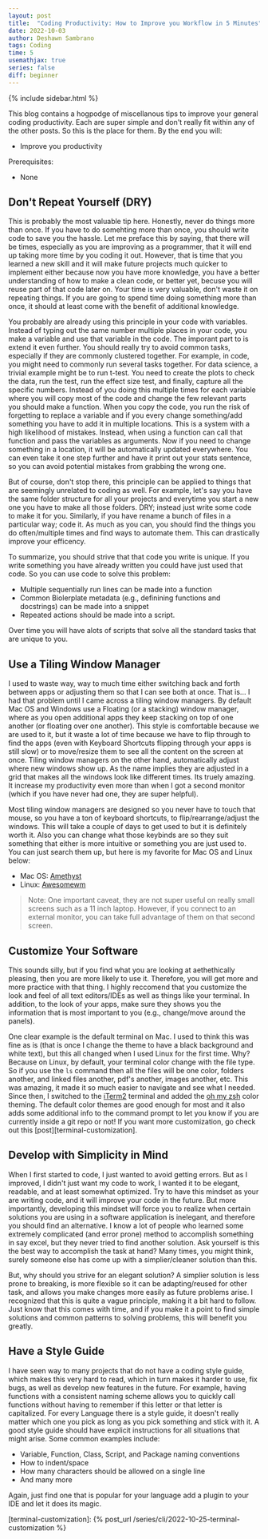 ```yaml
---
layout: post
title:  "Coding Productivity: How to Improve you Workflow in 5 Minutes"
date: 2022-10-03
author: Deshawn Sambrano
tags: Coding
time: 5
usemathjax: true
series: false
diff: beginner
---
```


<!--Notes: Dry should go last and needs and intro. Also need to cut text a bit to actually be 5 minutes or change title-->

{% include sidebar.html %}


<section class="takeaways">

This blog contains a hogpodge of miscellanous tips to improve your general coding productivity.
Each are super simple and don't really fit within any of the other posts. So this is the place for them.
By the end you will:

- Improve you productivity

Prerequisites:
- None

</section>

## Don't Repeat Yourself (DRY)


<!-- excerpt-start -->

This is probably the most valuable tip here.
Honestly, never do things more than once.
If you have to do somehting more than once, you should write code to save you the hassle.
Let me preface this by saying, that there will be times, especially as you are improving as a programmer, that it will end up taking more time by you coding it out. 
However, that is time that you learned a new skill and it will make future projects much quicker to implement either because now you have more knowledge, you have a better understanding of how to make a clean code, or better yet, becuse you will reuse part of that code later on. 
Your time is very valuable, don't waste it on repeating things. 
If you are going to spend time doing something more than once, it should at least come with the benefit of additional knowledge. 

You probably are already using this principle in your code with variables. 
Instead of typing out the same number multiple places in your code, you make a variable and use that variable in the code.
The imporant part to is extend it even further.
You should really try to avoid common tasks, especially if they are commonly clustered together. 
For example, in code, you might need to commonly run several tasks together.
For data science, a trivial example might be to run t-test.
You need to create the plots to check the data, run the test, run the effect size test, and finally, capture all the specific numbers.
Instead of you doing this multiple times for each variable where you will copy most of the code and change the few relevant parts you should make a function.
When you copy the code, you run the risk of forgetting to replace a variable and if you every change something/add something you have to add it in multiple locations.
This is a system with a high likelihood of mistakes.
Instead, when using a function can call that function and pass the variables as arguments.
Now if you need to change something in a location, it will be automatically updated everywhere.
You can even take it one step further and have it print out your stats sentence, so you can avoid potential mistakes from grabbing the wrong one.


But of course, don't stop there, this principle can be applied to things that are seemingly unrelated to coding as well.
For example, let's say you have the same folder structure for all your projects and everytime you start a new one you have to make all those folders.
DRY; instead just write some code to make it for you.
Similarly, if you have rename a bunch of files in a particular way; code it.
As much as you can, you should find the things you do often/multiple times and find ways to automate them.
This can drastically improve your efficency.

To summarize, you should strive that that code you write is unique.
If you write something you have already written you could have just used that code.
So you can use code to solve this problem:

- Multiple sequentially run lines can be made into a function
- Common Biolerplate metadata (e.g., definining functions and docstrings) can be made into a snippet
- Repeated actions should be made into a script.

Over time you will have alots of scripts that solve all the standard tasks that are unique to you.

## Use a Tiling Window Manager

I used to waste way, way to much time either switching back and forth between apps or adjusting them so that I can see both at once. 
That is... I had that problem until I came across a tiling window managers. 
By default Mac OS and Windows use a Floating (or a stacking) window manager, where as you open additional apps they keep stacking on top of one another (or floating over one another). 
This style is comfortable because we are used to it, but it waste a lot of time because we have to flip through to find the apps (even with Keyboard Shortcuts flipping through your apps is still slow) or to move/resize them to see all the content on the screen at once. 
Tiling window managers on the other hand, automatically adjust where new windows show up. 
As the name implies they are adjusted in a grid that makes all the windows look like different times. Its truely amazing. 
It increase my productivity even more than when I got a second monitor (which if you have never had one, they are super helpful). 

<!-- Here is a video to show have nice they can be: <iframe width="420" height="315" src="http://www.youtube.com/embed/dQw4w9WgXcQ" frameborder="0" allowfullscreen></iframe> -->

Most tiling window managers are designed so you never have to touch that mouse, so you have a ton of keyboard shortcuts, to flip/rearrange/adjust the windows. 
This will take a couple of days to get used to but it is definitely worth it. 
Also you can change what those keybinds are so they suit something that either is more intuitive or something you are just used to. 
You can just search them up, but here is my favorite for Mac OS and Linux below:

- Mac OS: [Amethyst](https://github.com/ianyh/Amethyst)
- Linux: [Awesomewm](https://github.com/awesomeWM/awesome)

> Note: One important caveat, they are not super useful on really small screens such as a 11 inch laptop. However, if you connect to an external monitor, you can take full advantage of them on that second screen.

## Customize Your Software

This sounds silly, but if you find what you are looking at aethethically pleasing, then you are more likely to use it. 
Therefore, you will get more and more practice with that thing. 
I highly reccomend that you customize the look and feel of all text editors/IDEs as well as things like your terminal. 
In addition, to the look of your apps, make sure they shows you the information that is most important to you (e.g., change/move around the panels).

One clear example is the default terminal on Mac. 
I used to think this was fine as is (that is once I change the theme to have a black background and white text), but this all changed when I used Linux for the first time. 
Why? Because on Linux, by default, your terminal color change with the file type.
So if you use the `ls` command then all the files will be one color, folders another, and linked files another, pdf's another, images another, etc. 
This was amazing, it made it so much easier to navigate and see what I needed. 
Since then, I switched to the [iTerm2](https://iterm2.com/) terminal and added the [oh my zsh](https://ohmyz.sh/) color theming. 
The default color themes are good enough for most and it also adds some additional info to the command prompt to let you know if you are currently inside a git repo or not! If you want more customization, go check out this [post][terminal-customization].


## Develop with Simplicity in Mind

When I first started to code, I just wanted to avoid getting errors.
But as I improved, I didn't just want my code to work, I wanted it to be elegant, readable, and at least somewhat optimized.
Try to have this mindset as your are writing code, and it will improve your code in the future.
But more importantly, developing this mindset will force you to realize when certain solutions you are using in a software application is inelegant, and therefore you should find an alternative.
I know a lot of people who learned some extremely complicated (and error prone) method to accomplish something in say excel, but they never tried to find another solution.
Ask yourself is this the best way to accomplish the task at hand? Many times, you might think, surely someone else has come up with a simplier/cleaner solution than this.

But, why should you strive for an elegant solution?
A simplier solution is less prone to breaking, is more flexible so it can be adapting/reused for other task, and allows you make changes more easily as future problems arise.
I recognized that this is quite a vague principle, making it a bit hard to follow.
Just know that this comes with time, and if you make it a point to find simple solutions and common patterns to solving problems, this will benefit you greatly.

## Have a Style Guide

I have seen way to many projects that do not have a coding style guide, which makes this very hard to read, which in turn makes it harder to use, fix bugs, as well as develop new features in the future.
For example, having functions with a consistent naming scheme allows you to quickly call functions without having to remember if this letter or that letter is capitalized.
For every Language there is a style guide, it doesn't really matter which one you pick as long as you pick something and stick with it.
A good style guide should have explicit instructions for all situations that might arise. Some common examples include:

- Variable, Function, Class, Script, and Package naming conventions
- How to indent/space
- How many characters should be allowed on a single line
- And many more

Again, just find one that is popular for your language add a plugin to your IDE and let it does its magic.


[terminal-customization]: {% post_url /series/cli/2022-10-25-terminal-customization %}
